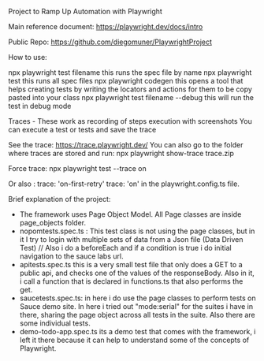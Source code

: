Project to Ramp Up Automation with Playwright

Main reference document: https://playwright.dev/docs/intro

Public Repo:
https://github.com/diegomuner/PlaywrightProject

How to use:

npx playwright test filename                      this runs the spec file by name
npx playwright test                               this runs all spec files
npx playwright codegen                            this opens a tool that helps creating tests by writing the locators and actions for them to be copy pasted into your class
npx playwright test filename --debug              this will run the test in debug mode




Traces - These work as recording of steps execution with screenshots
You can execute a test or tests and save the trace

See the trace: https://trace.playwright.dev/
You can also go to the folder where traces are stored and run: npx playwright show-trace trace.zip


Force trace: npx playwright test --trace on

Or also : 
    trace: 'on-first-retry'
    trace: 'on' 
in the playwright.config.ts file.



Brief explanation of the project:

- The framework uses Page Object Model. All Page classes are inside page_objects folder.
- nopomtests.spec.ts : This test class is not using the page classes, but in it I try to login with multiple sets of data from a Json file (Data Driven Test) // Also i do a beforeEach and if a condition is true i do initial navigation to the sauce labs url.
- apitests.spec.ts this is a very small test file that only does a GET to a public api, and checks one of the values of the responseBody.  Also in it, i call a function that is declared in functions.ts that also performs the get.
- saucetests.spec.ts: in here i do use the page classes to perform tests on Sauce demo site. In here i tried out "mode:serial" for the suites i have in there, sharing the page object across all tests in the suite. Also there are some individual tests.  
- demo-todo-app.spec.ts its a demo test that comes with the framework, i left it there because it can help to understand some of the concepts of Playwright.

